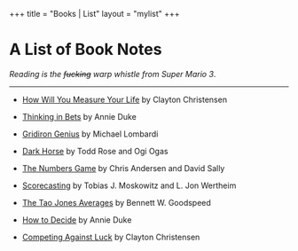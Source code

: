 +++
title = "Books | List"
layout = "mylist" 
+++

# A List of Book Notes 

*Reading is the ~~fucking~~ warp whistle from Super Mario 3*. 

* * * 

- [How Will You Measure Your Life](/howtomeasure) by Clayton Christensen

- [Thinking in Bets](/thinkinginbets) by Annie Duke

- [Gridiron Genius](/gridirongenius) by Michael Lombardi 

- [Dark Horse](/darkhorse) by Todd Rose and Ogi Ogas

- [The Numbers Game](/numbersgame) by Chris Andersen and David Sally

- [Scorecasting](/scorecasting) by Tobias J. Moskowitz and L. Jon Wertheim

- [The Tao Jones Averages](/taojones) by Bennett W. Goodspeed 

- [How to Decide](/howtodecide) by Annie Duke

- [Competing Against Luck](/competingagainstluck) by Clayton Christensen